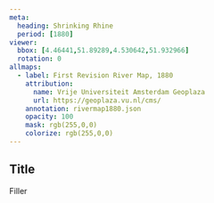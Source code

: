 ```yaml
---
meta:
  heading: Shrinking Rhine
  period: [1880]
viewer:
  bbox: [4.46441,51.89289,4.530642,51.932966]
  rotation: 0
allmaps:
  - label: First Revision River Map, 1880
    attribution:
      name: Vrije Universiteit Amsterdam Geoplaza
      url: https://geoplaza.vu.nl/cms/
    annotation: rivermap1880.json
    opacity: 100
    mask: rgb(255,0,0)
    colorize: rgb(255,0,0)
---
```

## Title

Filler
